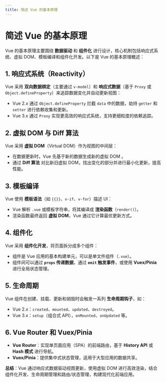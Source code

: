 ```yaml
---
title: 简述 Vue 的基本原理
---
```


# 简述 Vue 的基本原理

Vue 的基本原理主要围绕 **数据驱动** 和 **组件化** 进行设计，核心机制包括响应式系统、虚拟 DOM、模板编译和组件化开发。以下是 Vue 的基本原理概述：  

## 1. **响应式系统**（Reactivity）
Vue 采用 **双向数据绑定**（主要通过 `v-model`）和 **响应式数据**（基于 `Proxy` 或 `Object.defineProperty`）来追踪数据变化并自动更新视图：
- Vue 2.x 通过 `Object.defineProperty` 拦截 `data` 中的数据，劫持 `getter` 和 `setter` 进行依赖收集和更新。
- Vue 3.x 通过 `Proxy` 实现更高效的响应式系统，支持更细粒度的依赖追踪。

## 2. **虚拟 DOM 与 Diff 算法**
Vue 采用 **虚拟 DOM**（Virtual DOM）作为视图的中间层：
- 在数据更新时，Vue 先基于新的数据生成新的虚拟 DOM 。
- 通过 **Diff 算法** 对比新旧虚拟 DOM，找出变化的部分并进行最小化更新，提高性能。

## 3. **模板编译**
Vue 使用 **模板语法**（如 `{{}}`、`v-if`、`v-for`）描述 UI：
- Vue 解析 `.vue` 或模板字符串，将其编译成 **渲染函数**（`render()`）。
- 渲染函数最终返回 **虚拟 DOM**，Vue 通过它计算最优更新方式。

## 4. **组件化**
Vue 采用 **组件化开发**，将页面拆分成多个组件：
- 组件是 Vue 应用的基本构建单元，可以是单文件组件（`.vue`）。
- 组件间可以通过 **`props` 传递数据**，通过 **`emit` 触发事件**，或使用 **Vuex/Pinia** 进行全局状态管理。

## 5. **生命周期**
Vue 组件在创建、挂载、更新和销毁时会触发一系列 **生命周期钩子**，如：
- Vue 2.x：`created`、`mounted`、`updated`、`destroyed`。
- Vue 3.x：`setup`（组合式 API），`onMounted`、`onUpdated` 等。

## 6. **Vue Router 和 Vuex/Pinia**
- **Vue Router**：实现单页面应用（SPA）的前端路由，基于 **History API** 或 **Hash 模式** 进行导航。
- **Vuex/Pinia**：提供集中式状态管理，适用于大型应用的数据共享。

**总结**：Vue 通过响应式数据驱动视图更新，使用虚拟 DOM 进行高效渲染，结合组件化开发、生命周期管理和路由/状态管理，构建现代化前端应用。